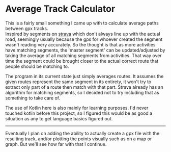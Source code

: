 Average Track Calculator
===

This is a fairly small something I came up with to calculate average paths between gpx tracks.  
Inspired by segments on [strava](strava.com) which don't always line up with the actual road, seemingly usually because the gps for whoever created the segment wasn't reading very accurately. So the thought is that as more activities have matching segments, the 'master segment' can be updated/adjusted by taking the average of all matching segments from activities. That way over time the segment could be brought closer to the actual correct route that people should be matching to.

The program in its current state just simply averages routes. It assumes the given routes represent the same segment in its entirety, it won't try to extract only part of a route then match with that part. Strava already has an algorithm for matching segments, so I decided not to try including that as something to take care of.

The use of Kotlin here is also mainly for learning purposes. I'd never touched kotlin before this project, so I figured this would be as good a situation as any to get language basics figured out.

---

Eventually I plan on adding the ability to actually create a gpx file with the resulting track, and/or plotting the points visually such as on a map or graph. But we'll see how far with that I continue.